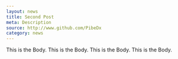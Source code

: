 ```yaml
---
layout: news
title: Second Post
meta: Description
source: http://www.github.com/PibeDx
category: news
---
```


This is the Body.
This is the Body.
This is the Body.
This is the Body.